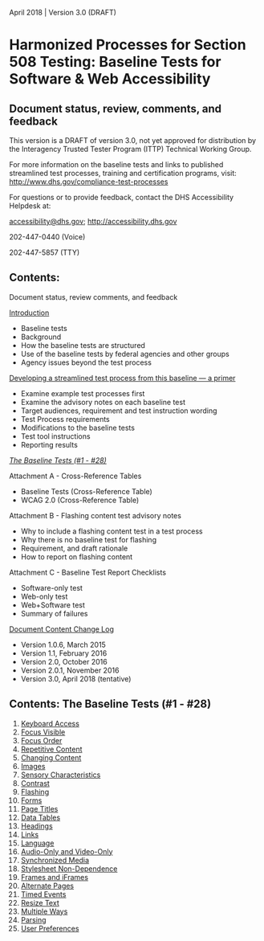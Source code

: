 April 2018 | Version 3.0 (DRAFT)

Harmonized Processes for Section 508 Testing: Baseline Tests for Software & Web Accessibility
==============================================

## Document status, review, comments, and feedback
This version is a DRAFT of version 3.0, not yet approved for distribution by the Interagency Trusted Tester Program (ITTP) Technical Working Group.

For more information on the baseline tests and links to published streamlined test processes, training and certification programs, visit:
<http://www.dhs.gov/compliance-test-processes>

For questions or to provide feedback, contact the DHS Accessibility Helpdesk at:

<accessibility@dhs.gov>; <http://accessibility.dhs.gov>

202-447-0440 (Voice)

202-447-5857 (TTY)

## Contents:
Document status, review comments, and feedback

[Introduction](introduction.md)
* Baseline tests
* Background
* How the baseline tests are structured
* Use of the baseline tests by federal agencies and other groups
* Agency issues beyond the test process

[Developing a streamlined test process from this baseline — a primer](DevelopTestProcess.md)
* Examine example test processes first
* Examine the advisory notes on each baseline test
* Target audiences, requirement and test instruction wording
* Test Process requirements
* Modifications to the baseline tests
* Test tool instructions
* Reporting results

[*The Baseline Tests (\#1 - \#28)*](#contents-the-baseline-tests-1---28)

Attachment A - Cross-Reference Tables
* Baseline Tests (Cross-Reference Table)
* WCAG 2.0 (Cross-Reference Table)

Attachment B - Flashing content test advisory notes
* Why to include a flashing content test in a test process
* Why there is no baseline test for flashing
* Requirement, and draft rationale
* How to report on flashing content

Attachment C - Baseline Test Report Checklists
* Software-only test
* Web-only test
* Web+Software test
* Summary of failures

[Document Content Change Log](DocumentChange1.md)
* Version 1.0.6, March 2015
* Version 1.1, February 2016
* Version 2.0, October 2016
* Version 2.0.1, November 2016
* Version 3.0, April 2018 (tentative)

## Contents: The Baseline Tests (\#1 - \#28)
1. [Keyboard Access](01Keyboard.md)
2. [Focus Visible](02FocusVisible.md)
3. [Focus Order](03FocusOrder.md)
4. [Repetitive Content](04RepetitiveContent.md)
5. [Changing Content](05Changing.md)
6. [Images](06Images.md)
7. [Sensory Characteristics](07Sensory.md)
8. [Contrast](08Contrast.md)
9. [Flashing](09Flashing.md)
10. [Forms](10Forms.md)
11. [Page Titles](11PageTitles.md)
12. [Data Tables](12DataTables.md)
13. [Headings](13Headings.md)
14. [Links](14Links.md)
15. [Language](15Language.md)
16. [Audio-Only and Video-Only](16AudioVideo.md)
17. [Synchronized Media](17SyncMedia.md)
18. [Stylesheet Non-Dependence](18Stylesheet.md)
19. [Frames and iFrames](19Frames.md)
20. [Alternate Pages](20AlternatePages.md)
21. [Timed Events](21TimedEvents.md)
22. [Resize Text](22Resize.md)
23. [Multiple Ways](23MultipleWays.md)
24. [Parsing](24Parsing.md)
26. [User Preferences](26UserPreferences.md)
